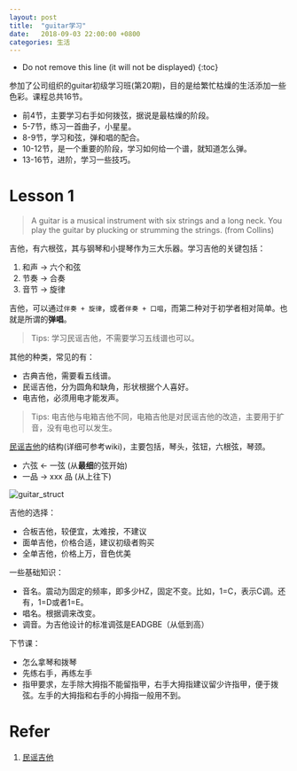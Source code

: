 ```yaml
---
layout: post
title:  "guitar学习"
date:   2018-09-03 22:00:00 +0800
categories: 生活
---
```


* Do not remove this line (it will not be displayed)
{:toc}

参加了公司组织的guitar初级学习班(第20期)，目的是给繁忙枯燥的生活添加一些色彩。课程总共16节。

* 前4节，主要学习右手如何拨弦，据说是最枯燥的阶段。
* 5-7节，练习一首曲子，小星星。
* 8-9节，学习和弦，弹和唱的配合。
* 10-12节，是一个重要的阶段，学习如何给一个谱，就知道怎么弹。
* 13-16节，进阶，学习一些技巧。

# Lesson 1

> A guitar is a musical instrument with six strings and a long neck. You play the guitar by plucking or strumming the strings. (from Collins)

吉他，有六根弦，其与钢琴和小提琴作为三大乐器。学习吉他的关键包括：

1. 和声 -> 六个和弦
2. 节奏 -> 合奏
3. 音节 -> 旋律

吉他，可以通过`伴奏 + 旋律`，或者`伴奏 + 口唱`，而第二种对于初学者相对简单。也就是所谓的**弹唱**。

> Tips: 学习民谣吉他，不需要学习五线谱也可以。

其他的种类，常见的有：

* 古典吉他，需要看五线谱。
* 民谣吉他，分为圆角和缺角，形状根据个人喜好。
* 电吉他，必须用电才能发声。

> Tips: 电吉他与电箱吉他不同，电箱吉他是对民谣吉他的改造，主要用于扩音，没有电也可以发生。

[民谣吉他]的结构(详细可参考wiki)，主要包括，琴头，弦钮，六根弦，琴颈。

* 六弦 <- 一弦 (从**最细**的弦开始)
* 一品 -> xxx 品 (从上往下)

![guitar_struct](/assets/images/201809/guitar_struct.gif)

吉他的选择：

* 合板吉他，较便宜，太难按，不建议
* 面单吉他，价格合适，建议初级者购买
* 全单吉他，价格上万，音色优美

一些基础知识：

* 音名。震动为固定的频率，即多少HZ，固定不变。比如，1=C，表示C调。还有，1=D或者1=E。
* 唱名。根据调来改变。
* 调音。为吉他设计的标准调弦是EADGBE（从低到高）

下节课：
* 怎么拿琴和拨琴
* 先练右手，再练左手
* 指甲要求，左手除大拇指不能留指甲，右手大拇指建议留少许指甲，便于拨弦。左手的大拇指和右手的小拇指一般用不到。

# Refer

1. [民谣吉他]


[民谣吉他]: https://zh.wikipedia.org/wiki/%E6%B0%91%E8%B0%A3%E5%90%89%E4%BB%96


